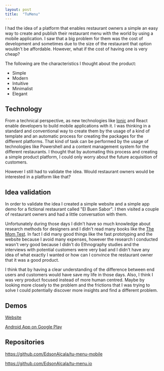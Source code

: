 ```yaml
---
layout: post
title:  "TuMenu"
---
```


I had the idea of a platform that enables restaurant owners a simple an easy way to create and publish their restaurant menu with the world by using a mobile application. I saw that a big problem for them was the cost of development and sometimes due to the size of the restaurant that option wouldn't be affordable. However, what if the cost of having one is very cheap?

The following are the characteristics I thought about the product:
- Simple
- Modern
- Intuitive
- Minimalist
- Elegant

## Technology

From a technical perspective, as new technologies like <a href="https://ionicframework.com/">Ionic</a> and React enable developers to build mobile applications with it. I was thinking in a standard and conventional way to create them by the usage of a kind of template and an automatic process for creating the packages for the different platforms. That kind of task can be performed by the usage of technologies like Powershell and a content management system for the different restaurants. I thought that by automating this process and creating a simple product platform, I could only worry about the future acquisition of customers.

However I still had to validate the idea. Would restaurant owners would be interested in a platform like that?

## Idea validation

In order to validate the idea I created a simple website and a simple app demo for a fictional restaurant called "El Buen Sabor". I then visited a couple of restaurant owners and had a little conversation with them. 

Unfortunately during those days I didn't have so much knowledge about research methods for designers and I didn't read many books like the <a href="http://momtestbook.com/">The Mom Test</a>. In fact I did many good things like the fast prototyping and the website because I avoid many expenses, however the research I conducted wasn't very good because I didn't do Ethnography studies and the interviews with potential customers were very bad and I didn't have any idea of what exactly I wanted or how can I convince the restaurant owner that it was a good product.

I think that by having a clear understanding of the difference between end users and customers would have save my life in those days. Also, I think I was very product focused instead of more human centred. Maybe by looking more closely to the problem and the frictions that I was trying to solve I could potentially discover more insights and find a different problem.

## Demos

<a href="http://tumenu.azurewebsites.net/">Website</a>

<a href="https://play.google.com/store/apps/details?id=com.ionicframework.mp3grabbyandroid111954">Android App on Google Play</a>

## Repositories

<a href="https://github.com/EdsonAlcala/tu-menu-mobile">https://github.com/EdsonAlcala/tu-menu-mobile</a>

<a href="https://github.com/EdsonAlcala/tu-menu.io">https://github.com/EdsonAlcala/tu-menu.io</a>

